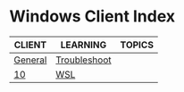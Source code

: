 # Windows Client Index

|CLIENT|LEARNING|TOPICS|
|---|---|---|
|[General](windows/client/client-general)|[Troubleshoot](windows/client/client-general#troubleshooting)||
|[10](windows/client/client-10)|[WSL](windows/client/client-10#windows-subsystem-for-linux)||
